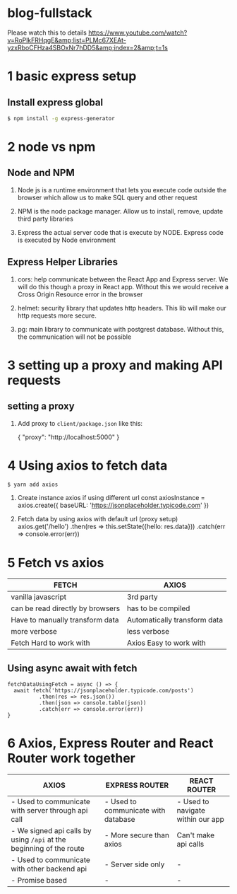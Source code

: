 # blog-fullstack
Please watch this to details
https://www.youtube.com/watch?v=RoPlkFRHqgE&amp;list=PLMc67XEAt-yzxRboCFHza4SBOxNr7hDD5&amp;index=2&amp;t=1s

# 1 basic express setup
## Install express global
```sh
$ npm install -g express-generator
```
# 2 node vs npm
## Node and NPM
1. Node js
is a runtime environment that lets you execute code outside the browser which allow us to make SQL query and other request

2. NPM
is the node package manager. Allow us to install, remove, update third party libraries

3. Express
the actual server code that is execute by NODE. Express code is executed by Node environment

## Express Helper Libraries
1. cors: help communicate between the React App and Express server. We will do this though a proxy in React app. Without this we would receive a Cross Origin Resource error in the browser

2. helmet: security library that updates http headers. This lib will make our http requests more secure.

3. pg: main library to communicate with postgrest database. Without this, the communication will not be possible

# 3 setting up a proxy and making API requests
## setting a proxy
1. Add proxy to `client/package.json` like this:

    {
      "proxy": "http://localhost:5000"
    }

# 4 Using axios to fetch data

```sh
$ yarn add axios
```

1. Create instance axios if using different url
    const axiosInstance = axios.create({
      baseURL: 'https://jsonplaceholder.typicode.com'
    })

2. Fetch data by using axios with default url (proxy setup)
    axios.get('/hello')
      .then(res => this.setState({hello: res.data}))
      .catch(err => console.error(err))

# 5 Fetch vs axios
| FETCH | AXIOS |
| ------ | ------ |
| vanilla javascript | 3rd party |
| can be read directly by browsers | has to be compiled |
| Have to manually transform data | Automatically transform data |
| more verbose | less verbose |
| Fetch Hard to work with | Axios Easy to work with |

## Using async await with fetch
    fetchDataUsingFetch = async () => {
      await fetch('https://jsonplaceholder.typicode.com/posts')
              .then(res => res.json())
              .then(json => console.table(json))
              .catch(err => console.error(err))
    }

# 6 Axios, Express Router and React Router work together
| AXIOS | EXPRESS ROUTER | REACT ROUTER |
| ------ | ------ | ------ |
| - Used to communicate with server through api call | - Used to communicate with database | - Used to navigate within our app |
| - We signed api calls by using `/api` at the beginning of the route | - More secure than axios | Can't make api calls |
| - Used to communicate with other backend api | - Server side only | - |
| - Promise based | - | - |